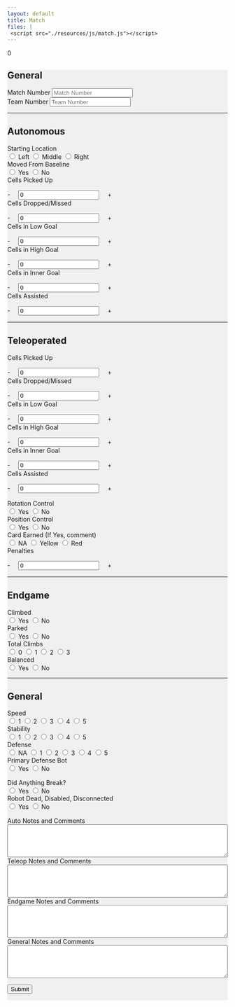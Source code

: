 ```yaml
---
layout: default
title: Match
files: |
 <script src="./resources/js/match.js"></script>
---
```

<div id='spinner'></div>
<div id='status'>0</div>
<div id='page' class="container-fluid" style="background-color: #f0f0f0; margin-bottom: 15px">
    <form>
        <div class="row">
            <div class="col">
                <h2>General</h2>
            </div>
        </div>
        <div class="row">
            <div class="col">
                <label class="mr-sm-2" for="matchNumber">Match Number</label>
                <input id="matchNumber" maxlength="3" onkeypress='return event.charCode >= 48 && event.charCode <= 57'
                    autocomplete="off" type="tel" class="form-control" placeholder="Match Number">
            </div>
            <div class="col">
                <label class="mr-sm-2" for="teamNumber">Team Number</label>
                <input id="teamNumber" maxlength="4" onkeypress='return event.charCode >= 48 && event.charCode <= 57'
                    autocomplete="off" type="tel" class="form-control" placeholder="Team Number">
            </div>
        </div>
        <hr />
        <div class="row">
            <div class="col-md">
                <h2>Autonomous</h2>
            </div>
        </div>
        <div class="row">
            <div class="col-6">
                <label class="mr-sm-2" style="display: block" for="startingLocation">Starting Location</label>
                <div id="startingLocation" class="btn-group btn-group-toggle" data-toggle="buttons">
                    <label id="startingLocation1" class="btn btn-secondary">
                        <input type="radio" value="1" name="startingLocation" id="startingLocation1" autocomplete="off">
                        Left
                    </label>
                    <label id="startingLocation2" class="btn btn-secondary">
                        <input type="radio" value="2" name="startingLocation" id="startingLocation2" autocomplete="off">
                        Middle
                    </label>
                    <label id="startingLocation3" class="btn btn-secondary">
                        <input type="radio" value="3" name="startingLocation" id="startingLocation3" autocomplete="off">
                        Right
                    </label>
                </div>
            </div>
            <div class="col-6">
                <label class="mr-sm-2" style="display: block" for="movedBaseline">Moved From Baseline</label>
                <div id="movedBaseline" class="btn-group btn-group-toggle" data-toggle="buttons">
                    <label id="movedBaselineYes" class="btn btn-secondary">
                        <input type="radio" value="1" name="movedBaseline" id="movedBaselineYes" autocomplete="off">
                        Yes
                    </label>
                    <label id="movedBaselineNo" class="btn btn-secondary">
                        <input type="radio" value="0" name="movedBaseline" id="movedBaselineNo" autocomplete="off">
                        No
                    </label>
                </div>
            </div>
        </div>
        <div class="row" style="margin-bottom: 15px">
            <div class="col-lg col-md-3 col-sm-4 col-6">
				<div class="row">
					<div class="col-md">
						<label style="margin-bottom: 0px" for="autoCellsPickup">Cells Picked Up</label>
					</div>
				</div>
				<div class="row" style="margin-top:15px">
					<div class="col-md input-group">
						<a onclick="modifyAutoPickup_qty(-1)" class="btn btn-danger btn-lg" style="width: 50px; height: 50px; margin-right: 15px;" role="button">-</a>
						<input id="autoCellsPickup" maxlength="2" onkeypress='return event.charCode >= 48 && event.charCode <= 57' autocomplete="off"
						 type="tel" class="form-control" value="0">
						<a onclick="modifyAutoPickup_qty(1)" class="btn btn-success btn-lg" style="width: 50px; height: 50px; margin-left: 15px;" role="button">+</a>
					</div>
				</div>
			</div>
            <div class="col-lg col-md-3 col-sm-4 col-6">
				<div class="row">
					<div class="col-md">
						<label style="margin-bottom: 0px" for="autoCellsDropped">Cells Dropped/Missed</label>
					</div>
				</div>
				<div class="row" style="margin-top:15px">
					<div class="col-md input-group">
						<a onclick="modifyAutoDrop_qty(-1)" class="btn btn-danger btn-lg" style="width: 50px; height: 50px; margin-right: 15px;" role="button">-</a>
						<input id="autoCellsDropped" maxlength="2" onkeypress='return event.charCode >= 48 && event.charCode <= 57' autocomplete="off"
						 type="tel" class="form-control" value="0">
						<a onclick="modifyAutoDrop_qty(1)" class="btn btn-success btn-lg" style="width: 50px; height: 50px; margin-left: 15px;" role="button">+</a>
					</div>
				</div>
			</div>
            <div class="col-lg col-md-3 col-sm-4 col-6">
				<div class="row">
					<div class="col-md">
						<label style="margin-bottom: 0px" for="autoCellsLow">Cells in Low Goal</label>
					</div>
				</div>
				<div class="row" style="margin-top:15px">
					<div class="col-md input-group">
						<a onclick="modifyAutoLow_qty(-1)" class="btn btn-danger btn-lg" style="width: 50px; height: 50px; margin-right: 15px;" role="button">-</a>
						<input id="autoCellsLow" maxlength="2" onkeypress='return event.charCode >= 48 && event.charCode <= 57' autocomplete="off"
						 type="tel" class="form-control" value="0">
						<a onclick="modifyAutoLow_qty(1)" class="btn btn-success btn-lg" style="width: 50px; height: 50px; margin-left: 15px;" role="button">+</a>
					</div>
				</div>
			</div>
            <div class="col-lg col-md-3 col-sm-4 col-6">
				<div class="row">
					<div class="col-md">
						<label style="margin-bottom: 0px" for="autoCellsHigh">Cells in High Goal</label>
					</div>
				</div>
				<div class="row" style="margin-top:15px">
					<div class="col-md input-group">
						<a onclick="modifyAutoHigh_qty(-1)" class="btn btn-danger btn-lg" style="width: 50px; height: 50px; margin-right: 15px;" role="button">-</a>
						<input id="autoCellsHigh" maxlength="2" onkeypress='return event.charCode >= 48 && event.charCode <= 57' autocomplete="off"
						 type="tel" class="form-control" value="0">
						<a onclick="modifyAutoHigh_qty(1)" class="btn btn-success btn-lg" style="width: 50px; height: 50px; margin-left: 15px;" role="button">+</a>
					</div>
				</div>
			</div>
            <div class="col-lg col-md-3 col-sm-4 col-6">
				<div class="row">
					<div class="col-md">
						<label style="margin-bottom: 0px" for="autoCellsInner">Cells in Inner Goal</label>
					</div>
				</div>
				<div class="row" style="margin-top:15px">
					<div class="col-md input-group">
						<a onclick="modifyAutoInner_qty(-1)" class="btn btn-danger btn-lg" style="width: 50px; height: 50px; margin-right: 15px;" role="button">-</a>
						<input id="autoCellsInner" maxlength="2" onkeypress='return event.charCode >= 48 && event.charCode <= 57' autocomplete="off"
						 type="tel" class="form-control" value="0">
						<a onclick="modifyAutoInner_qty(1)" class="btn btn-success btn-lg" style="width: 50px; height: 50px; margin-left: 15px;" role="button">+</a>
					</div>
				</div>
			</div>
            <div class="col-lg col-md-3 col-sm-4 col-6">
				<div class="row">
					<div class="col-md">
						<label style="margin-bottom: 0px" for="autoCellsAssist">Cells Assisted</label>
					</div>
				</div>
				<div class="row" style="margin-top:15px">
					<div class="col-md input-group">
						<a onclick="modifyAutoAssist_qty(-1)" class="btn btn-danger btn-lg" style="width: 50px; height: 50px; margin-right: 15px;" role="button">-</a>
						<input id="autoCellsAssist" maxlength="2" onkeypress='return event.charCode >= 48 && event.charCode <= 57' autocomplete="off"
						 type="tel" class="form-control" value="0">
						<a onclick="modifyAutoAssist_qty(1)" class="btn btn-success btn-lg" style="width: 50px; height: 50px; margin-left: 15px;" role="button">+</a>
					</div>
				</div>
			</div>
        </div>
        <hr />
        <div class="row">
            <div class="col">
                <h2>Teleoperated</h2>
            </div>
        </div>
        <div class="row" style="margin-bottom: 15px">
                <div class="col-lg col-md-3 col-sm-4 col-6">
				<div class="row">
					<div class="col-md">
						<label style="margin-bottom: 0px" for="teleopCellsPickup">Cells Picked Up</label>
					</div>
				</div>
				<div class="row" style="margin-top:15px">
					<div class="col-md input-group">
						<a onclick="modifyTeleopPickup_qty(-1)" class="btn btn-danger btn-lg" style="width: 50px; height: 50px; margin-right: 15px;" role="button">-</a>
						<input id="teleopCellsPickup" maxlength="2" onkeypress='return event.charCode >= 48 && event.charCode <= 57' autocomplete="off"
						 type="tel" class="form-control" value="0">
						<a onclick="modifyTeleopPickup_qty(1)" class="btn btn-success btn-lg" style="width: 50px; height: 50px; margin-left: 15px;" role="button">+</a>
					</div>
				</div>
			</div>
            <div class="col-lg col-md-3 col-sm-4 col-6">
				<div class="row">
					<div class="col-md">
						<label style="margin-bottom: 0px" for="teleopCellsDropped">Cells Dropped/Missed</label>
					</div>
				</div>
				<div class="row" style="margin-top:15px">
					<div class="col-md input-group">
						<a onclick="modifyTeleopDrop_qty(-1)" class="btn btn-danger btn-lg" style="width: 50px; height: 50px; margin-right: 15px;" role="button">-</a>
						<input id="teleopCellsDropped" maxlength="2" onkeypress='return event.charCode >= 48 && event.charCode <= 57' autocomplete="off"
						 type="tel" class="form-control" value="0">
						<a onclick="modifyTeleopDrop_qty(1)" class="btn btn-success btn-lg" style="width: 50px; height: 50px; margin-left: 15px;" role="button">+</a>
					</div>
				</div>
			</div>
            <div class="col-lg col-md-3 col-sm-4 col-6">
				<div class="row">
					<div class="col-md">
						<label style="margin-bottom: 0px" for="teleopCellsLow">Cells in Low Goal</label>
					</div>
				</div>
				<div class="row" style="margin-top:15px">
					<div class="col-md input-group">
						<a onclick="modifyTeleopLow_qty(-1)" class="btn btn-danger btn-lg" style="width: 50px; height: 50px; margin-right: 15px;" role="button">-</a>
						<input id="teleopCellsLow" maxlength="2" onkeypress='return event.charCode >= 48 && event.charCode <= 57' autocomplete="off"
						 type="tel" class="form-control" value="0">
						<a onclick="modifyTeleopLow_qty(1)" class="btn btn-success btn-lg" style="width: 50px; height: 50px; margin-left: 15px;" role="button">+</a>
					</div>
				</div>
			</div>
            <div class="col-lg col-md-3 col-sm-4 col-6">
				<div class="row">
					<div class="col-md">
						<label style="margin-bottom: 0px" for="teleopCellsHigh">Cells in High Goal</label>
					</div>
				</div>
				<div class="row" style="margin-top:15px">
					<div class="col-md input-group">
						<a onclick="modifyTeleopHigh_qty(-1)" class="btn btn-danger btn-lg" style="width: 50px; height: 50px; margin-right: 15px;" role="button">-</a>
						<input id="teleopCellsHigh" maxlength="2" onkeypress='return event.charCode >= 48 && event.charCode <= 57' autocomplete="off"
						 type="tel" class="form-control" value="0">
						<a onclick="modifyTeleopHigh_qty(1)" class="btn btn-success btn-lg" style="width: 50px; height: 50px; margin-left: 15px;" role="button">+</a>
					</div>
				</div>
			</div>
            <div class="col-lg col-md-3 col-sm-4 col-6">
				<div class="row">
					<div class="col-md">
						<label style="margin-bottom: 0px" for="teleopCellsInner">Cells in Inner Goal</label>
					</div>
				</div>
				<div class="row" style="margin-top:15px">
					<div class="col-md input-group">
						<a onclick="modifyTeleopInner_qty(-1)" class="btn btn-danger btn-lg" style="width: 50px; height: 50px; margin-right: 15px;" role="button">-</a>
						<input id="teleopCellsInner" maxlength="2" onkeypress='return event.charCode >= 48 && event.charCode <= 57' autocomplete="off"
						 type="tel" class="form-control" value="0">
						<a onclick="modifyTeleopInner_qty(1)" class="btn btn-success btn-lg" style="width: 50px; height: 50px; margin-left: 15px;" role="button">+</a>
					</div>
				</div>
            </div>
            <div class="col-lg col-md-3 col-sm-4 col-6">
				<div class="row">
					<div class="col-md">
						<label style="margin-bottom: 0px" for="teleopCellsAssist">Cells Assisted</label>
					</div>
				</div>
				<div class="row" style="margin-top:15px">
					<div class="col-md input-group">
						<a onclick="modifyTeleopAssist_qty(-1)" class="btn btn-danger btn-lg" style="width: 50px; height: 50px; margin-right: 15px;" role="button">-</a>
						<input id="teleopCellsAssist" maxlength="2" onkeypress='return event.charCode >= 48 && event.charCode <= 57' autocomplete="off"
						 type="tel" class="form-control" value="0">
						<a onclick="modifyTeleopAssist_qty(1)" class="btn btn-success btn-lg" style="width: 50px; height: 50px; margin-left: 15px;" role="button">+</a>
					</div>
				</div>
			</div>
        </div>
        <div class="row" style="margin-bottom: 15px">
            <div class="col-2">
                <label class="mr-sm-2" style="display: block" for="rotationControl">Rotation Control</label>
                <div id="rotationControl" class="btn-group btn-group-toggle" data-toggle="buttons">
                    <label id="rotationControlYes" class="btn btn-secondary">
                        <input type="radio" value="1" name="rotationControl" id="rotationControlYes" autocomplete="off">
                        Yes
                    </label>
                    <label id="rotationControlNo" class="btn btn-secondary">
                        <input type="radio" value="0" name="rotationControl" id="rotationControlNo" autocomplete="off">
                        No
                    </label>
                </div>
            </div>
            <div class="col-2">
                <label class="mr-sm-2" style="display: block" for="positionControl">Position Control</label>
                <div id="positionControl" class="btn-group btn-group-toggle" data-toggle="buttons">
                    <label id="positionControlYes" class="btn btn-secondary">
                        <input type="radio" value="1" name="positionControl" id="positionControlYes" autocomplete="off">
                        Yes
                    </label>
                    <label id="positionControlNo" class="btn btn-secondary">
                        <input type="radio" value="0" name="positionControl" id="positionControlNo" autocomplete="off">
                        No
                    </label>
                </div>
            </div>
            <div class="col-4">
                <label class="mr-sm-2" style="display: block" for="penaltyCard">Card Earned (If Yes, comment)</label>
                <div id="penaltyCard" class="btn-group btn-group-toggle" data-toggle="buttons">
                    <label id="noPenaltyCard" class="btn btn-secondary">
                        <input type="radio" value="0" name="penaltyCard" id="noPenaltyCard" autocomplete="off">
                        NA
                    </label>
                    <label id="yellowPenaltyCard" class="btn btn-secondary">
                        <input type="radio" value="1" name="penaltyCard" id="yellowPenaltyCard" autocomplete="off">
                        Yellow
                    </label>
                    <label id="redPenaltyCard" class="btn btn-secondary">
                        <input type="radio" value="2" name="penaltyCard" id="redPenaltyCard" autocomplete="off">
                        Red
                    </label>
                </div>
            </div>
            <div class="col-4">
				<div class="row">
					<div class="col-md">
						<label style="margin-bottom: 0px" for="penalties">Penalties</label>
					</div>
				</div>
				<div class="row" style="margin-top:15px">
					<div class="col-md input-group">
						<a onclick="modifyPenalties_qty(-1)" class="btn btn-danger btn-lg" style="width: 50px; height: 50px; margin-right: 15px;" role="button">-</a>
						<input id="penalties" maxlength="2" onkeypress='return event.charCode >= 48 && event.charCode <= 57' autocomplete="off"
						 type="tel" class="form-control" value="0">
						<a onclick="modifyPenalties_qty(1)" class="btn btn-success btn-lg" style="width: 50px; height: 50px; margin-left: 15px;" role="button">+</a>
					</div>
				</div>
			</div>
        </div>
        <hr />
        <div class="row">
            <div class="col">
              <h2>Endgame</h2>
            </div>
        </div>
        <div class="row">
            <div class="col-3">
                <label class="mr-sm-2" style="display: block" for="selfClimb">Climbed</label>
                    <div id="selfClimb" class="btn-group btn-group-toggle" data-toggle="buttons">
                        <label id="selfClimbYes" class="btn btn-secondary">
                            <input type="radio" value="1" name="selfClimb" id="selfClimbYes" autocomplete="off">
                            Yes
                        </label>
                        <label id="selfClimbNo" class="btn btn-secondary">
                            <input type="radio" value="0" name="selfClimb" id="selfClimbNo" autocomplete="off">
                            No
                        </label>
                    </div>
            </div>
            <div class="col-3">
                <label class="mr-sm-2" style="display: block" for="selfPark">Parked</label>
                    <div id="selfPark" class="btn-group btn-group-toggle" data-toggle="buttons">
                        <label id="selfParkYes" class="btn btn-secondary">
                            <input type="radio" value="1" name="selfPark" id="selfParkYes" autocomplete="off">
                            Yes
                        </label>
                        <label id="selfParkNo" class="btn btn-secondary">
                            <input type="radio" value="0" name="selfPark" id="selfParkNo" autocomplete="off">
                            No
                        </label>
                    </div>
            </div>
            <div class="col-3">
                <label class="mr-sm-2" style="display: block" for="totalClimb">Total Climbs</label>
                <div id="totalClimb" class="btn-group btn-group-toggle" data-toggle="buttons">
                    <label id="totalClimb0" class="btn btn-secondary">
                        <input type="radio" value="0" name="totalClimb" id="totalClimb0" autocomplete="off">
                            0
                    </label>
                    <label id="totalClimb1" class="btn btn-secondary">
                        <input type="radio" value="1" name="totalClimb" id="totalClimb1" autocomplete="off">
                            1
                    </label>
                    <label id="totalClimb2" class="btn btn-secondary">
                        <input type="radio" value="2" name="totalClimb" id="totalClimb2" autocomplete="off">
                        2
                    </label>
                    <label id="totalClimb3" class="btn btn-secondary">
                        <input type="radio" value="3" name="totalClimb" id="totalClimb3" autocomplete="off">
                        3
                    </label>
                </div>
            </div>
            <div class="col-3">
                <label class="mr-sm-2" style="display: block" for="balanced">Balanced</label>
                <div id="balanced" class="btn-group btn-group-toggle" data-toggle="buttons">
                    <label id="balancedYes" class="btn btn-secondary">
                    <input type="radio" value="1" name="balanced" id="balancedYes" autocomplete="off">
                        Yes
                    </label>
                    <label id="balancedNo" class="btn btn-secondary">
                    <input type="radio" value="0" name="balanced" id="balancedNo" autocomplete="off">
                        No
                    </label>
                </div>
            </div>
        </div>
        <hr />
        <div class="row">
            <div class="col">
                <h2>General</h2>
            </div>
        </div>
        <div class='row' style="margin-bottom: 15px">
            <div class="col-xl-3 col-lg-3 col-md-4 col-sm-4 col-6">
                <label class="mr-sm-2" style="display: block" for="speedRating">Speed</label>
                <div id="speedRating" class="btn-group btn-group-toggle" data-toggle="buttons">
                    <label id="speed1" class="btn btn-secondary">
                        <input type="radio" value="1" name="speedRating" id="speed1" autocomplete="off"> 1
                    </label>
                    <label id="speed2" class="btn btn-secondary">
                        <input type="radio" value="2" name="speedRating" id="speed2" autocomplete="off"> 2
                    </label>
                    <label id="speed3" class="btn btn-secondary">
                        <input type="radio" value="3" name="speedRating" id="speed3" autocomplete="off"> 3
                    </label>
                    <label id="speed4" class="btn btn-secondary">
                        <input type="radio" value="4" name="speedRating" id="speed4" autocomplete="off"> 4
                    </label>
                    <label id="speed5" class="btn btn-secondary">
                        <input type="radio" value="5" name="speedRating" id="speed5" autocomplete="off"> 5
                    </label>
                </div>
            </div>
            <div class="col-xl-3 col-lg-3 col-md-4 col-sm-4 col-6">
                <label class="mr-sm-2" style="display: block" for="stabilityRating">Stability</label>
                <div id="stabilityRating" class="btn-group btn-group-toggle" data-toggle="buttons">
                    <label id="stability1" class="btn btn-secondary">
                        <input type="radio" value="1" name="stabilityRating" id="stability1" autocomplete="off"> 1
                    </label>
                    <label id="stability2" class="btn btn-secondary">
                        <input type="radio" value="2" name="stabilityRating" id="stability2" autocomplete="off"> 2
                    </label>
                    <label id="stability3" class="btn btn-secondary">
                        <input type="radio" value="3" name="stabilityRating" id="stability3" autocomplete="off"> 3
                    </label>
                    <label id="stability4" class="btn btn-secondary">
                        <input type="radio" value="4" name="stabilityRating" id="stability4" autocomplete="off"> 4
                    </label>
                    <label id="stability5" class="btn btn-secondary">
                        <input type="radio" value="5" name="stabilityRating" id="stability5" autocomplete="off"> 5
                    </label>
                </div>
            </div>
            <div class="col-xl-3 col-lg-3 col-md-4 col-sm-4 col-6">
                <label class="mr-sm-2" style="display: block" for="defenseRating">Defense</label>
                <div id="defenseRating" class="btn-group btn-group-toggle" data-toggle="buttons">
                    <label id="defenseNA" class="btn btn-secondary">
                        <input type="radio" value="0" name="defenseRating" id="defenseNA" autocomplete="off"> NA
                    </label>
                    <label id="defense1" class="btn btn-secondary">
                        <input type="radio" value="1" name="defenseRating" id="defense1" autocomplete="off"> 1
                    </label>
                    <label id="defense2" class="btn btn-secondary">
                        <input type="radio" value="2" name="defenseRating" id="defense2" autocomplete="off"> 2
                    </label>
                    <label id="defense3" class="btn btn-secondary">
                        <input type="radio" value="3" name="defenseRating" id="defense3" autocomplete="off"> 3
                    </label>
                    <label id="defense4" class="btn btn-secondary">
                        <input type="radio" value="4" name="defenseRating" id="defense4" autocomplete="off"> 4
                    </label>
                    <label id="defense5" class="btn btn-secondary">
                        <input type="radio" value="5" name="defenseRating" id="defense5" autocomplete="off"> 5
                    </label>
                </div>
            </div>
            <div class="col-xl-3 col-lg-3 col-md-4 col-sm-4 col-6">
                <label class="mr-sm-2" style="display: block" for="primaryDefense">Primary Defense Bot</label>
                <div id="primaryDefense" class="btn-group btn-group-toggle" data-toggle="buttons">
                    <label id="primaryDefenseYes" class="btn btn-secondary">
                        <input type="radio" value="1" name="primaryDefense" id="primaryDefenseYes" autocomplete="off"> Yes
                    </label>
                    <label id="primaryDefenseNo" class="btn btn-secondary">
                        <input type="radio" value="0" name="primaryDefense" id="primaryDefenseNo" autocomplete="off"> No
                    </label>
                </div>
            </div>
        </div>
        <div class="row" style="margin-bottom: 15px">
            <div class="col">
                <label class="mr-sm-2" style="display: block" for="anythingBreak">Did Anything Break?</label>
                <div id="anythingBreak" class="btn-group btn-group-toggle" data-toggle="buttons">
                    <label id="anythingBreakYes" class="btn btn-secondary">
                        <input type="radio" value="1" name="anythingBreak" id="anythingBreakYes" autocomplete="off">
                        Yes
                    </label>
                    <label id="anythingBreakNo" class="btn btn-secondary">
                        <input type="radio" value="0" name="anythingBreak" id="anythingBreakNo" autocomplete="off"> 
                        No
                    </label>
                </div>
            </div>
            <div class="col">
                <label class="mr-sm-2" style="display: block" for="robotDead">Robot Dead, Disabled, Disconnected</label>
                <div id="robotDead" class="btn-group btn-group-toggle" data-toggle="buttons">
                    <label id="robotDeadYes" class="btn btn-secondary">
                        <input type="radio" value="1" name="robotDead" id="robotDeadYes" autocomplete="off"> Yes
                    </label>
                    <label id="robotDeadNo" class="btn btn-secondary">
                        <input type="radio" value="0" name="robotDead" id="robotDeadNo" autocomplete="off"> No
                    </label>
                </div>
            </div>
        </div>
        <div class="row">
            <div class="col">
                <label class="mr-sm-2" style="display: block" for="autoCommentSection">Auto Notes and Comments</label>
                <textarea autocomplete="off" style="width: 100%; height:75px" id="autoCommentSection"></textarea>
            </div>
        </div>
        <div class="row">
            <div class="col">
                <label class="mr-sm-2" style="display: block" for="teleopCommentSection">Teleop Notes and Comments</label>
                <textarea autocomplete="off" style="width: 100%; height:75px" id="teleopCommentSection"></textarea>
            </div>
        </div>
        <div class="row">
            <div class="col">
                <label class="mr-sm-2" style="display: block" for="endgameCommentSection">Endgame Notes and Comments</label>
                <textarea autocomplete="off" style="width: 100%; height:75px" id="endgameCommentSection"></textarea>
            </div>
        </div>
        <div class="row">
            <div class="col">
                <label class="mr-sm-2" style="display: block" for="generalCommentSection">General Notes and Comments</label>
                <textarea autocomplete="off" style="width: 100%; height:75px" id="generalCommentSection"></textarea>
            </div>
        </div>
        <button id="Submit" class="btn btn-success" type="button" style="margin-top: 15px; margin-bottom: 15px">Submit</button>
    </form>
</div>